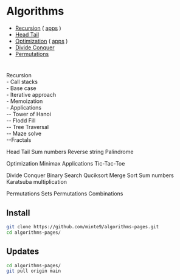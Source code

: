 # Algorithms

- [Recursion](./main/recursion/) ( [apps](./main/recursion/practical_apps) )
- [Head Tail](./main/head_tail/)  
- [Optimization](./main/optimization/minimax) ( [apps](./main/optimization/practical_apps) )
- [Divide Conquer](./main/divide_conquer/)  
- [Permutations](./main/permutations/)  

#

Recursion  
    - Call stacks   
    - Base case   
    - Iterative approach   
    - Memoization   
    - Applications   
        -- Tower of Hanoi   
        -- Flodd Fill  
        -- Tree Traversal  
        -- Maze solve  
        --Fractals  

Head Tail
    Sum numbers
    Reverse string
    Palindrome
    
Optimization
    Minimax
    Applications
        Tic-Tac-Toe

Divide Conquer 
    Binary Search
    Quciksort
    Merge Sort
    Sum numbers
    Karatsuba multiplication  

Permutations
    Sets
    Permutations
    Combinations

## Install

~~~sh
git clone https://github.com/minte9/algorithms-pages.git
cd algorithms-pages/
~~~

## Updates

~~~sh
cd algorithms-pages/
git pull origin main
~~~
